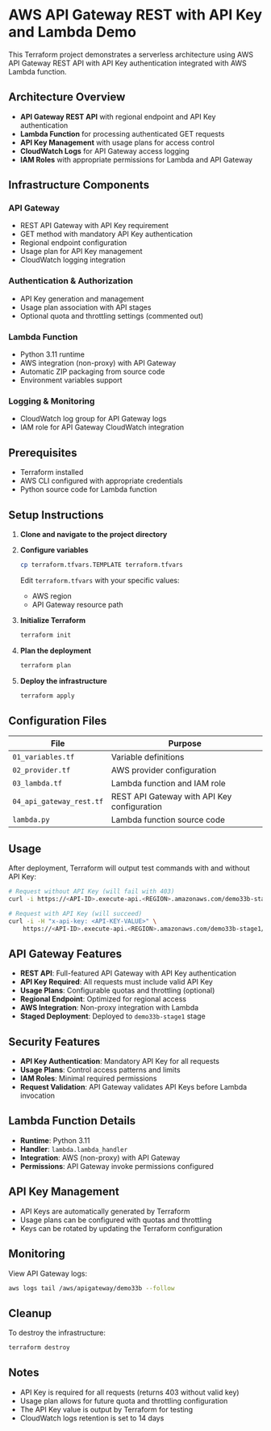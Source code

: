 # AWS API Gateway REST with API Key and Lambda Demo

This Terraform project demonstrates a serverless architecture using AWS API Gateway REST API with API Key authentication integrated with AWS Lambda function.

## Architecture Overview

- **API Gateway REST API** with regional endpoint and API Key authentication
- **Lambda Function** for processing authenticated GET requests
- **API Key Management** with usage plans for access control
- **CloudWatch Logs** for API Gateway access logging
- **IAM Roles** with appropriate permissions for Lambda and API Gateway

## Infrastructure Components

### API Gateway
- REST API Gateway with API Key requirement
- GET method with mandatory API Key authentication
- Regional endpoint configuration
- Usage plan for API Key management
- CloudWatch logging integration

### Authentication & Authorization
- API Key generation and management
- Usage plan association with API stages
- Optional quota and throttling settings (commented out)

### Lambda Function
- Python 3.11 runtime
- AWS integration (non-proxy) with API Gateway
- Automatic ZIP packaging from source code
- Environment variables support

### Logging & Monitoring
- CloudWatch log group for API Gateway logs
- IAM role for API Gateway CloudWatch integration

## Prerequisites

- Terraform installed
- AWS CLI configured with appropriate credentials
- Python source code for Lambda function

## Setup Instructions

1. **Clone and navigate to the project directory**

2. **Configure variables**
   ```bash
   cp terraform.tfvars.TEMPLATE terraform.tfvars
   ```
   Edit `terraform.tfvars` with your specific values:
   - AWS region
   - API Gateway resource path

3. **Initialize Terraform**
   ```bash
   terraform init
   ```

4. **Plan the deployment**
   ```bash
   terraform plan
   ```

5. **Deploy the infrastructure**
   ```bash
   terraform apply
   ```

## Configuration Files

| File | Purpose |
|------|---------| 
| `01_variables.tf` | Variable definitions |
| `02_provider.tf` | AWS provider configuration |
| `03_lambda.tf` | Lambda function and IAM role |
| `04_api_gateway_rest.tf` | REST API Gateway with API Key configuration |
| `lambda.py` | Lambda function source code |

## Usage

After deployment, Terraform will output test commands with and without API Key:

```bash
# Request without API Key (will fail with 403)
curl -i https://<API-ID>.execute-api.<REGION>.amazonaws.com/demo33b-stage1/<PATH>

# Request with API Key (will succeed)
curl -i -H "x-api-key: <API-KEY-VALUE>" \
    https://<API-ID>.execute-api.<REGION>.amazonaws.com/demo33b-stage1/<PATH>
```

## API Gateway Features

- **REST API**: Full-featured API Gateway with API Key authentication
- **API Key Required**: All requests must include valid API Key
- **Usage Plans**: Configurable quotas and throttling (optional)
- **Regional Endpoint**: Optimized for regional access
- **AWS Integration**: Non-proxy integration with Lambda
- **Staged Deployment**: Deployed to `demo33b-stage1` stage

## Security Features

- **API Key Authentication**: Mandatory API Key for all requests
- **Usage Plans**: Control access patterns and limits
- **IAM Roles**: Minimal required permissions
- **Request Validation**: API Gateway validates API Keys before Lambda invocation

## Lambda Function Details

- **Runtime**: Python 3.11
- **Handler**: `lambda.lambda_handler`
- **Integration**: AWS (non-proxy) with API Gateway
- **Permissions**: API Gateway invoke permissions configured

## API Key Management

- API Keys are automatically generated by Terraform
- Usage plans can be configured with quotas and throttling
- Keys can be rotated by updating the Terraform configuration

## Monitoring

View API Gateway logs:
```bash
aws logs tail /aws/apigateway/demo33b --follow
```

## Cleanup

To destroy the infrastructure:
```bash
terraform destroy
```

## Notes

- API Key is required for all requests (returns 403 without valid key)
- Usage plan allows for future quota and throttling configuration
- The API Key value is output by Terraform for testing
- CloudWatch logs retention is set to 14 days